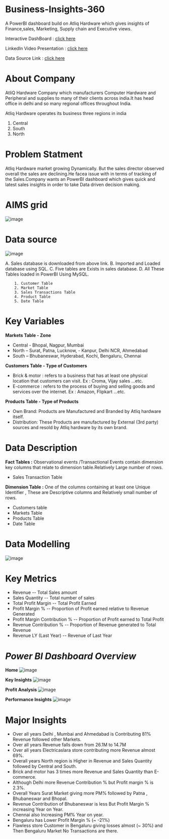 # Business-Insights-360
A PowerBI dashboard build on Atliq Hardware which gives insights of Finance,sales, Marketing, Supply chain and Executive views.

Interactive DashBoard : [click here](https://app.powerbi.com/view?r=eyJrIjoiY2Y1ZTUzYjAtMjA3OS00OGFkLWI2OTEtNzdkYjlmMjFlMzZmIiwidCI6ImM2ZTU0OWIzLTVmNDUtNDAzMi1hYWU5LWQ0MjQ0ZGM1YjJjNCJ9)

LinkedIn Video Presentation : [click here](https://www.linkedin.com/posts/pampana-gopikrishna12_%3F%3F%3F%3F%3F%3F%3F%3F%3F-%3F%3F-%3F-%3F%3F%3F%3F-%3F-activity-7188809951077715968-agLT?utm_source=share&utm_medium=member_desktop)

Data Source Link : [click here](https://lnkd.in/gRwFAKKW)
# **About Company**
AtliQ Hardware Company which manufacturers Computer Hardware and Peripheral and supplies to many of their clients across india.It has head office in delhi and so many regional offices throughout India.

Atliq Hardware operates its business three regions in india 
1. Central
2. South
3. North

# **Problem Statment**
Atliq Hardware market growing Dynamically. But the sales director observed overall the sales are declining.He facea issue with in terms of tracking of the Sales.Company wants an PowerBI dashboard which gives quick and latest sales insights in order to take Data driven decision making.

# **AIMS grid**

![image](https://github.com/Yogananda-GopiKrishna/Atliq-Hardware-Sales-insights/assets/125633628/bdebb02c-d084-48b0-9a33-213d02c183ac)



# **Data source**
![image](https://github.com/Yogananda-GopiKrishna/Atliq-Hardware-Sales-insights/assets/125633628/2e95b6bc-cc8a-4cab-a442-2fee204ee6d4)

A. Sales database is downloaded from above link.
B. Imported and Loaded database using SQL.
C. Five tables are Exists in sales database.
D. All These Tables loaded in PowerBI Using MySQL.

        1. Customer Table
        2. Market Table
        3. Sales Transactions Table
        4. Product Table
        5. Date Table

# **Key Variables**
**Markets Table - Zone**

- Central -  Bhopal, Nagpur, Mumbai
- North – Surat, Patna, Lucknow, - Kanpur, Delhi NCR, Ahmedabad
- South –
Bhubaneswar, Hyderabad, Kochi, Bengaluru, Chennai

**Customers Table - Type of Customers**

- Brick & motor :  refers to a business that has at least one physical location that customers can visit. 
Ex : Croma, Vijay sales  …etc.
- E-commerce : refers to the process of buying and selling goods and services over the internet.
Ex : Amazon, Flipkart …etc.

**Products Table - Type of Products**
- Own Brand:  Products are Manufactured and Branded by Atliq hardware itself.
- Distribution: These Products are manufactured by External (3rd party) sources and resold by Atliq hardware by its own brand.

# **Data Description**

**Fact Tables :**  Observational events /Transactional Events contain dimension key columns that relate to dimension table.Relatively Large number of rows.
- Sales Transaction Table

**Dimension Table :** One of the columns containing at least one Unique Identifier , These are Descriptive columns and Relatively small number of rows.

- Customers table
- Markets Table
- Products Table
- Date Table

# **Data Modelling**

![image](https://github.com/Yogananda-GopiKrishna/Atliq-Hardware-Sales-insights/assets/125633628/4adc45fa-b69b-4f95-a842-6256fd265a9c)


# **Key Metrics**
- Revenue -- Total Sales amount
- Sales Quantity -- Total number of sales
- Total Profit Margin -- Total Profit Earned
- Profit Margin % -- Proportion of Profit earned relative to Revenue Generated
- Profit Margin Contribution % -- Proportion of Profit earned to Total Profit
- Revenue Contribution % -- Proportion of Revenue generated to Total Revenue
- Revenue LY (Last Year) -- Revenue of Last Year

# *Power BI Dashboard Overview*
**Home**
![image](https://github.com/Yogananda-GopiKrishna/Atliq-Hardware-Sales-insights/assets/125633628/9745b64b-fed7-445c-b4a4-c8a8a72e0013)

**Key Insights**
![image](https://github.com/Yogananda-GopiKrishna/Atliq-Hardware-Sales-insights/assets/125633628/ff8f4029-d0de-4660-97a7-e0a81e2581fe)

**Profit Analysis**
![image](https://github.com/Yogananda-GopiKrishna/Atliq-Hardware-Sales-insights/assets/125633628/a1380604-c2c8-4123-a16e-fafd7412d092)

**Performance Insights**
![image](https://github.com/Yogananda-GopiKrishna/Atliq-Hardware-Sales-insights/assets/125633628/bb1e06a8-fbd8-49ea-9334-a64d645f3f0e)


# **Major Insights**
- Over all years Delhi , Mumbai and Ahmedabad is Contributing 81% Revenue followed other Markets.
- Over all years Revenue falls down from 26.1M to 14.7M
- Over all years Electricaslara store contributing more Revenue almost 69%.
- Overall years North region is Higher in Revenue and Sales Quantity followed by Central and South.
- Brick and motor has 3 times more  Revenue and Sales Quantity than E-commerce.
- Although Delhi more Revenue Contribution % but Profit margin % is 2.3%.
- Overall Years Surat Market giving more PM% followed by Patna , Bhubaneswar and Bhopal.
- Revenue Contribution of Bhubaneswar is less But Profit Margin % increasing Year on Year.
- Chennai also Increasing PM% Year on year.
- Bengaluru has Lower Profit Margin % (~ -21%)
- Flawless store Customer in Bengaluru giving losses almost (~ 30%)  and Then Bengaluru Market No Transactions are there.




